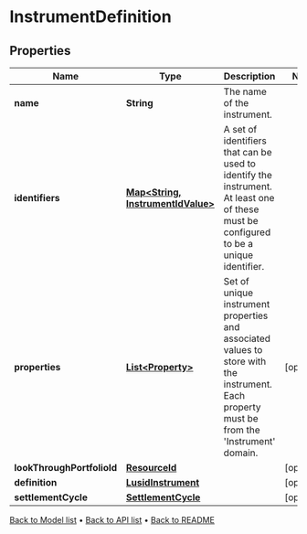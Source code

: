 

# InstrumentDefinition


## Properties

| Name | Type | Description | Notes |
|------------ | ------------- | ------------- | -------------|
|**name** | **String** | The name of the instrument. |  |
|**identifiers** | [**Map&lt;String, InstrumentIdValue&gt;**](InstrumentIdValue.md) | A set of identifiers that can be used to identify the instrument. At least one of these must be configured to be a unique identifier. |  |
|**properties** | [**List&lt;Property&gt;**](Property.md) | Set of unique instrument properties and associated values to store with the instrument. Each property must be from the &#39;Instrument&#39; domain. |  [optional] |
|**lookThroughPortfolioId** | [**ResourceId**](ResourceId.md) |  |  [optional] |
|**definition** | [**LusidInstrument**](LusidInstrument.md) |  |  [optional] |
|**settlementCycle** | [**SettlementCycle**](SettlementCycle.md) |  |  [optional] |



[Back to Model list](../README.md#documentation-for-models) &#8226; [Back to API list](../README.md#documentation-for-api-endpoints) &#8226; [Back to README](../README.md)


